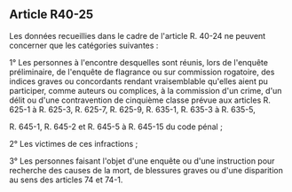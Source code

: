 Article R40-25
----
Les données recueillies dans le cadre de l'article R. 40-24 ne peuvent concerner
que les catégories suivantes :

1° Les personnes à l'encontre desquelles sont réunis, lors de l'enquête
préliminaire, de l'enquête de flagrance ou sur commission rogatoire, des indices
graves ou concordants rendant vraisemblable qu'elles aient pu participer, comme
auteurs ou complices, à la commission d'un crime, d'un délit ou d'une
contravention de cinquième classe prévue aux articles R. 625-1 à R. 625-3, R.
625-7, R. 625-9, R. 635-1, R. 635-3 à R. 635-5,

R. 645-1, R. 645-2 et R. 645-5 à R. 645-15 du code pénal ;

2° Les victimes de ces infractions ;

3° Les personnes faisant l'objet d'une enquête ou d'une instruction pour
recherche des causes de la mort, de blessures graves ou d'une disparition au
sens des articles 74 et 74-1.
